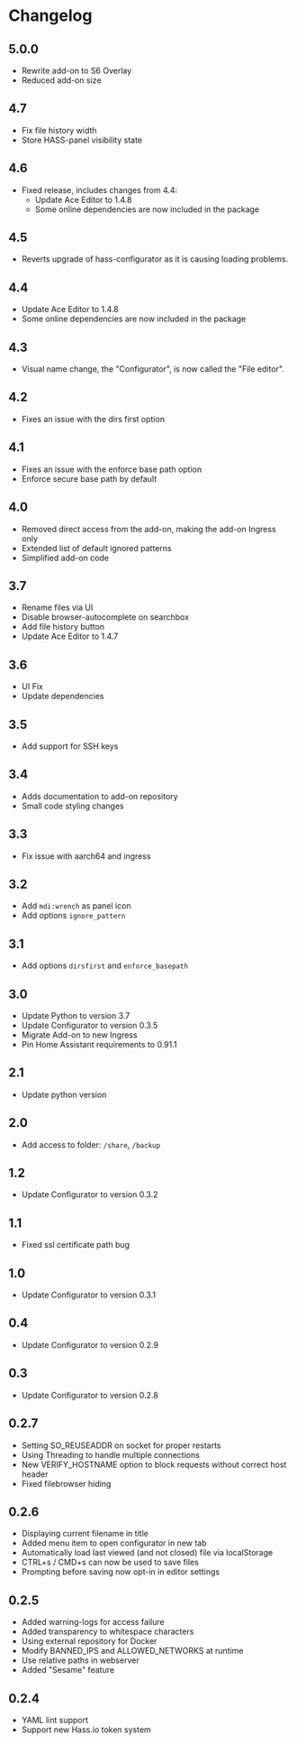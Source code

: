 # Changelog

## 5.0.0

- Rewrite add-on to S6 Overlay
- Reduced add-on size

## 4.7

- Fix file history width
- Store HASS-panel visibility state

## 4.6

- Fixed release, includes changes from 4.4:
  - Update Ace Editor to 1.4.8
  - Some online dependencies are now included in the package

## 4.5

- Reverts upgrade of hass-configurator as it is causing loading problems.

## 4.4

- Update Ace Editor to 1.4.8
- Some online dependencies are now included in the package

## 4.3

- Visual name change, the "Configurator", is now called the "File editor".

## 4.2

- Fixes an issue with the dirs first option

## 4.1

- Fixes an issue with the enforce base path option
- Enforce secure base path by default

## 4.0

- Removed direct access from the add-on, making the add-on Ingress only
- Extended list of default ignored patterns
- Simplified add-on code

## 3.7

- Rename files via UI
- Disable browser-autocomplete on searchbox
- Add file history button
- Update Ace Editor to 1.4.7

## 3.6

- UI Fix
- Update dependencies

## 3.5

- Add support for SSH keys

## 3.4

- Adds documentation to add-on repository
- Small code styling changes

## 3.3

- Fix issue with aarch64 and ingress

## 3.2

- Add `mdi:wrench` as panel icon
- Add options `ignore_pattern`

## 3.1

- Add options `dirsfirst` and `enforce_basepath`

## 3.0

- Update Python to version 3.7
- Update Configurator to version 0.3.5
- Migrate Add-on to new Ingress
- Pin Home Assistant requirements to 0.91.1

## 2.1

- Update python version

## 2.0

- Add access to folder: `/share`, `/backup`

## 1.2

- Update Configurator to version 0.3.2

## 1.1

- Fixed ssl certificate path bug

## 1.0

- Update Configurator to version 0.3.1

## 0.4

- Update Configurator to version 0.2.9

## 0.3

- Update Configurator to version 0.2.8

## 0.2.7

- Setting SO_REUSEADDR on socket for proper restarts
- Using Threading to handle multiple connections
- New VERIFY_HOSTNAME option to block requests without correct host header
- Fixed filebrowser hiding

## 0.2.6

- Displaying current filename in title
- Added menu item to open configurator in new tab
- Automatically load last viewed (and not closed) file via localStorage
- CTRL+s / CMD+s can now be used to save files
- Prompting before saving now opt-in in editor settings

## 0.2.5

- Added warning-logs for access failure
- Added transparency to whitespace characters
- Using external repository for Docker
- Modify BANNED_IPS and ALLOWED_NETWORKS at runtime
- Use relative paths in webserver
- Added "Sesame" feature

## 0.2.4

- YAML lint support
- Support new Hass.io token system
